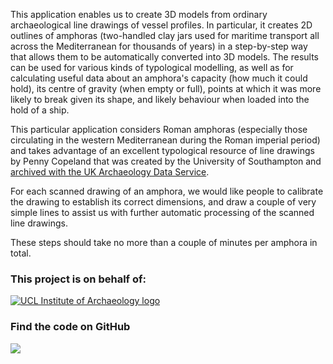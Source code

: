 This application enables us to create 3D models  from ordinary
archaeological line drawings of vessel profiles. In particular,  it
creates 2D outlines of amphoras (two-handled clay jars used for maritime
transport all across the Mediterranean for thousands of years)  in a step-by-step way that allows them to be automatically converted into 3D models. The results can be used for various kinds of typological modelling, as well as for calculating useful data about an amphora's capacity (how much it could hold), its centre of gravity (when empty or full), points at which it was more likely to break given its shape, and likely behaviour when loaded into the hold of a ship.

This particular application considers Roman amphoras (especially those circulating 
in the western Mediterranean during the Roman imperial period) and takes advantage 
of an excellent typological resource of line drawings by Penny
Copeland that was created by the University of Southampton 
and [archived with the UK Archaeology Data Service](http://archaeologydataservice.ac.uk/archives/view/amphora_ahrb_2005/).   
        
For each scanned drawing of an amphora, we would like people to calibrate the drawing 
to establish its correct dimensions, and draw a couple of very simple
lines to assist us with further automatic processing of the scanned line
drawings.

These steps should take no more than a couple of minutes per amphora
in total.

### This project is on behalf of:

[![UCL Institute of Archaeology logo](http://micropasts.org/wp-content/uploads/2014/09/UCL_logo_sm_blk.png)](http://ucl.ac.uk/archaeology)

### Find the code on GitHub

[![](http://micropasts-other.s3.amazonaws.com/other/github_logo.png)](https://github.com/ahb108/HyperAmphsPRSTUV)
